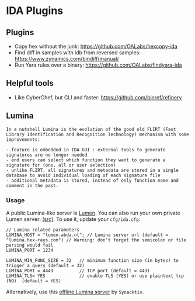 # IDA Plugins

## Plugins
- Copy hex without the junk: https://github.com/OALabs/hexcopy-ida
- Find diff in samples with idb from reversed samples: https://www.zynamics.com/bindiff/manual/
- Run Yara rules over a binary: https://github.com/OALabs/findyara-ida


## Helpful tools
- Like CyberChef, but CLI and faster: https://github.com/binref/refinery


## Lumina
```
In a nutshell Lumina is the evolution of the good old FLIRT (Fast Library Identification and Recognition Technology) mechanism with some improvements:

- feature is embedded in IDA GUI : external tools to generate signatures are no longer needed
- end users can select which function they want to generate a signature for (one, all or user selection)
- unlike FLIRT, all signatures and metadata are stored in a single database to avoid individual loading of each signature file
- additional metadata is stored, instead of only function name and comment in the past.
```

### Usage
A public Lumina-like server is [Lumen](https://lumen.abda.nl/). You can also run your own private Lumen server: [(src)](https://github.com/naim94a/lumen). To use it, update your `cfg/ida.cfg`:
```
// Lumina related parameters
LUMINA_HOST = "lumen.abda.nl"; // Lumina server url (default = "lumina.hex-rays.com") // Warning: don't forget the semicolon or file parsing would fail
LUMINA_PORT = 1234

LUMINA_MIN_FUNC_SIZE = 32   // minimum function size (in bytes) to trigger a query (default = 32)
LUMINA_PORT = 4443          // TCP port (default = 443)
LUMINA_TLS= YES             // enable TLS (YES) or use plaintext tcp (NO)  (default = YES)
```

Alternatively, use this [offline Lumina server](https://github.com/synacktiv/lumina_server) by `Synacktiv`.
